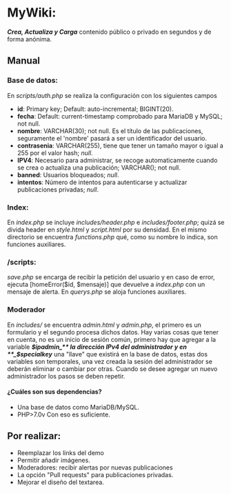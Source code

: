 # MyWiki: 
**_Crea, Actualiza y Carga_** contenido público o privado en segundos y de forma anónima.

## Manual
### Base de datos:
En _scripts/auth.php_ se realiza la configuración con los siguientes campos
* **id**: Primary key; Default: auto-incremental; BIGINT(20).
* **fecha**: Default: current-timestamp comprobado para MariaDB y MySQL; not null.
* **nombre**: VARCHAR(30); not null. Es el título de las publicaciones, seguramente el 'nombre' pasará a ser un identificador del usuario.
* **contrasenia**: VARCHAR(255), tiene que tener un tamaño mayor o igual a 255 por el valor hash;  _null_.
* **IPV4**: Necesario para administrar, se recoge automaticamente cuando se crea o actualiza una publicación; VARCHAR(); not null.
* **banned**: Usuarios bloqueados; _null_.
* **intentos**: Número de intentos para autenticarse y actualizar publicaciones privadas; _null_. 

### Index:
En _index.php_ se incluye _includes/header.php_ e _includes/footer.php_; quizá se divida header en _style.html_ y _script.html_ por su densidad. En el mismo directorio se encuentra _functions.php_ qué, como su nombre lo indica, son funciones auxiliares.

### /scripts:
_save.php_ se encarga de recibir la petición del usuario y en caso de error, ejecuta [homeError($id, $mensaje)] que devuelve a _index.php_ con un mensaje de alerta. En _querys.php_ se aloja funciones auxiliares.

### Moderador
En _includes/_ se encuentra _admin.html_ y _admin.php_, el primero es un formulario y el segundo procesa dichos datos. Hay varias cosas que tener en cuenta, no es un inicio de sesión común, primero hay que agregar a la variable **_$ipadmin_** la dirección IPv4 del administrador y en **_$specialkey_** una "llave" que existirá en la base de datos, estas dos variables son temporales, una vez creada la sesión del administrador se deberán eliminar o cambiar por otras. Cuando se desee agregar un nuevo administrador los pasos se deben repetir.

#### ¿Cuáles son sus dependencias?
* Una base de datos como MariaDB/MySQL.
* PHP>7.0v
Con eso es suficiente.

## Por realizar:
* Reemplazar los links del demo
* Permitir añadir imágenes.
* Moderadores: recibir alertas por nuevas publicaciones
* La opción "Pull requests" para publicaciones privadas.
* Mejorar el diseño del textarea.
